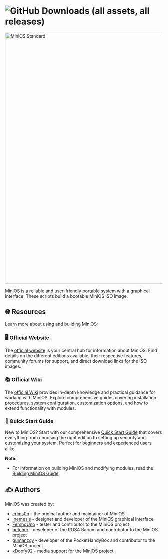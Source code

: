 # ![GitHub Downloads (all assets, all releases)](https://img.shields.io/github/downloads/minios-linux/minios-live/total?style=for-the-badge&logoSize=30&label=%20TOTAL%20DOWNLOADS&labelColor=white&color=orange)

<img width="1280" height="800" alt="MiniOS Standard" src="https://github.com/user-attachments/assets/e1026126-1a33-4a62-9122-f1ac4d23399d" />

MiniOS is a reliable and user-friendly portable system with a graphical interface. These scripts build a bootable MiniOS ISO image.

## 🌐 Resources

Learn more about using and building MiniOS:

### 🖥️ Official Website

The [official website](https://minios.dev) is your central hub for information about MiniOS.  Find details on the different editions available, their respective features, community forums for support, and direct download links for the ISO images.

### 📚 Official Wiki

The [official Wiki](https://github.com/minios-linux/minios-live/wiki) provides in-depth knowledge and practical guidance for working with MiniOS. Explore comprehensive guides covering installation procedures, system configuration, customization options, and how to extend functionality with modules.

### 🚀 Quick Start Guide

New to MiniOS? Start with our comprehensive [Quick Start Guide](https://github.com/minios-linux/minios-live/wiki/Quick-Start) that covers everything from choosing the right edition to setting up security and customizing your system. Perfect for beginners and experienced users alike.

**Note:**

* For information on building MiniOS and modifying modules, read the [Building MiniOS Guide](https://github.com/minios-linux/minios-live/wiki/Building-MiniOS).

## ✍️ Authors

MiniOS was created by:
- [crims0n](https://github.com/crim50n) - the original author and maintainer of MiniOS
- [.nemesis](https://github.com/zukhovich) - designer and developer of the MiniOS graphical interface
- [FershoUno](https://github.com/fershouno) - tester and contributor to the MiniOS project
- [betcher](https://github.com/betcher) - developer of the ROSA Barium and contributor to the MiniOS project
- [gumanzoy](https://github.com/gumanzoy) - developer of the PocketHandyBox and contributor to the MiniOS project
- [xDoofy92](https://github.com/xDoofy92) - media support for the MiniOS project
